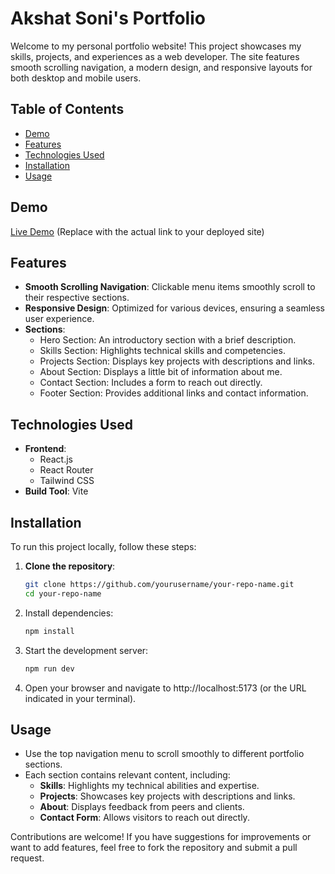 # Akshat Soni's Portfolio

Welcome to my personal portfolio website! This project showcases my skills, projects, and experiences as a web developer. The site features smooth scrolling navigation, a modern design, and responsive layouts for both desktop and mobile users.

## Table of Contents
- [Demo](#demo)
- [Features](#features)
- [Technologies Used](#technologies-used)
- [Installation](#installation)
- [Usage](#usage)

## Demo

[Live Demo]([https://your-deployment-url.com](https://new-portfolio-sand-theta.vercel.app/)) (Replace with the actual link to your deployed site)

## Features
- **Smooth Scrolling Navigation**: Clickable menu items smoothly scroll to their respective sections.
- **Responsive Design**: Optimized for various devices, ensuring a seamless user experience.
- **Sections**:
  - Hero Section: An introductory section with a brief description.
  - Skills Section: Highlights technical skills and competencies.
  - Projects Section: Displays key projects with descriptions and links.
  - About Section: Displays a little bit of information about me.
  - Contact Section: Includes a form to reach out directly.
  - Footer Section: Provides additional links and contact information.

## Technologies Used
- **Frontend**: 
  - React.js
  - React Router
  - Tailwind CSS
- **Build Tool**: Vite

## Installation

To run this project locally, follow these steps:

1. **Clone the repository**:
   ```bash
   git clone https://github.com/yourusername/your-repo-name.git
   cd your-repo-name
2. Install dependencies:
   ```bash
   npm install
3. Start the development server:
   ```bash
   npm run dev
4. Open your browser and navigate to http://localhost:5173 (or the URL indicated in your terminal).

## Usage
- Use the top navigation menu to scroll smoothly to different portfolio sections.
- Each section contains relevant content, including:
  - **Skills**: Highlights my technical abilities and expertise.
  - **Projects**: Showcases key projects with descriptions and links.
  - **About**: Displays feedback from peers and clients.
  - **Contact Form**: Allows visitors to reach out directly.

Contributions are welcome! If you have suggestions for improvements or want to add features, feel free to fork the repository and submit a pull request.
